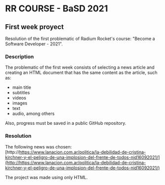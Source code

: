 # RR COURSE - BaSD 2021
## First week proyect
Resolution of the first problematic of Radium Rocket's course: "Become a Software Developer - 2021".
### Description
The problematic of the first week consists of selecting a news article and creating an HTML document that has the same content as the article, such as:
- main title
- subtitles
- videos
- images
- text
- audio, among others

Also, progress must be saved in a public GitHub repository.
### Resolution
The following news was chosen: [http://https://www.lanacion.com.ar/politica/la-debilidad-de-cristina-kirchner-y-el-peligro-de-una-implosion-del-frente-de-todos-nid16092021/](http://https://www.lanacion.com.ar/politica/la-debilidad-de-cristina-kirchner-y-el-peligro-de-una-implosion-del-frente-de-todos-nid16092021/)

The project was made using only HTML.
